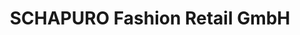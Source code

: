 ---
title: "SCHAPURO Fashion Retail GmbH"
url: /hoeheischweiler/schapuro-fashion-retail-gmbh/
shop: Schuhe
---